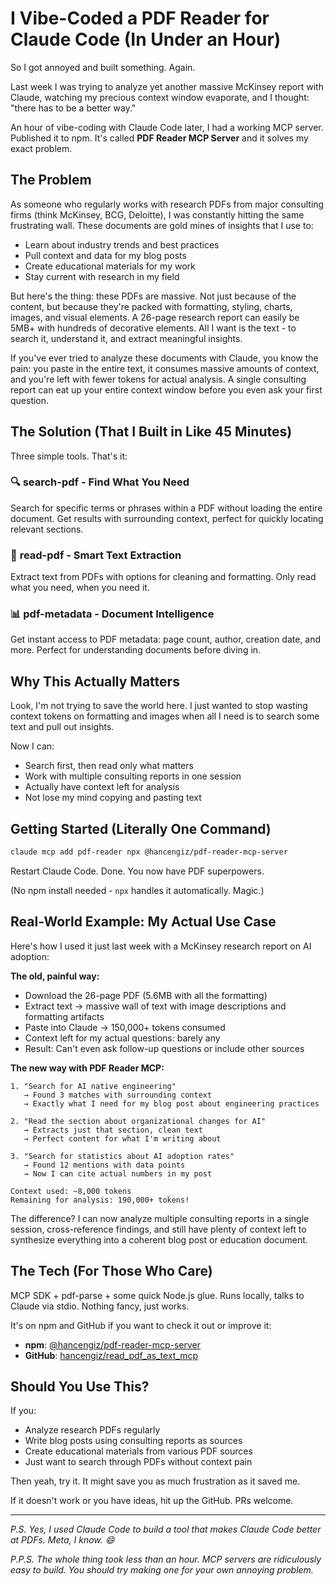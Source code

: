 # I Vibe-Coded a PDF Reader for Claude Code (In Under an Hour)

So I got annoyed and built something. Again.

Last week I was trying to analyze yet another massive McKinsey report with Claude, watching my precious context window evaporate, and I thought: "there has to be a better way."

An hour of vibe-coding with Claude Code later, I had a working MCP server. Published it to npm. It's called **PDF Reader MCP Server** and it solves my exact problem.

## The Problem

As someone who regularly works with research PDFs from major consulting firms (think McKinsey, BCG, Deloitte), I was constantly hitting the same frustrating wall. These documents are gold mines of insights that I use to:
- Learn about industry trends and best practices
- Pull context and data for my blog posts
- Create educational materials for my work
- Stay current with research in my field

But here's the thing: these PDFs are massive. Not just because of the content, but because they're packed with formatting, styling, charts, images, and visual elements. A 26-page research report can easily be 5MB+ with hundreds of decorative elements. All I want is the text - to search it, understand it, and extract meaningful insights.

If you've ever tried to analyze these documents with Claude, you know the pain: you paste in the entire text, it consumes massive amounts of context, and you're left with fewer tokens for actual analysis. A single consulting report can eat up your entire context window before you even ask your first question.

## The Solution (That I Built in Like 45 Minutes)

Three simple tools. That's it:

### 🔍 **search-pdf** - Find What You Need
Search for specific terms or phrases within a PDF without loading the entire document. Get results with surrounding context, perfect for quickly locating relevant sections.

### 📄 **read-pdf** - Smart Text Extraction
Extract text from PDFs with options for cleaning and formatting. Only read what you need, when you need it.

### 📊 **pdf-metadata** - Document Intelligence
Get instant access to PDF metadata: page count, author, creation date, and more. Perfect for understanding documents before diving in.

## Why This Actually Matters

Look, I'm not trying to save the world here. I just wanted to stop wasting context tokens on formatting and images when all I need is to search some text and pull out insights.

Now I can:
- Search first, then read only what matters
- Work with multiple consulting reports in one session
- Actually have context left for analysis
- Not lose my mind copying and pasting text

## Getting Started (Literally One Command)

```bash
claude mcp add pdf-reader npx @hancengiz/pdf-reader-mcp-server
```

Restart Claude Code. Done. You now have PDF superpowers.

(No npm install needed - `npx` handles it automatically. Magic.)

## Real-World Example: My Actual Use Case

Here's how I used it just last week with a McKinsey research report on AI adoption:

**The old, painful way:**
- Download the 26-page PDF (5.6MB with all the formatting)
- Extract text → massive wall of text with image descriptions and formatting artifacts
- Paste into Claude → 150,000+ tokens consumed
- Context left for my actual questions: barely any
- Result: Can't even ask follow-up questions or include other sources

**The new way with PDF Reader MCP:**
```
1. "Search for AI native engineering"
   → Found 3 matches with surrounding context
   → Exactly what I need for my blog post about engineering practices

2. "Read the section about organizational changes for AI"
   → Extracts just that section, clean text
   → Perfect content for what I'm writing about

3. "Search for statistics about AI adoption rates"
   → Found 12 mentions with data points
   → Now I can cite actual numbers in my post

Context used: ~8,000 tokens
Remaining for analysis: 190,000+ tokens!
```

The difference? I can now analyze multiple consulting reports in a single session, cross-reference findings, and still have plenty of context left to synthesize everything into a coherent blog post or education document.

## The Tech (For Those Who Care)

MCP SDK + pdf-parse + some quick Node.js glue. Runs locally, talks to Claude via stdio. Nothing fancy, just works.

It's on npm and GitHub if you want to check it out or improve it:
- **npm**: [@hancengiz/pdf-reader-mcp-server](https://www.npmjs.com/package/@hancengiz/pdf-reader-mcp-server)
- **GitHub**: [hancengiz/read_pdf_as_text_mcp](https://github.com/hancengiz/read_pdf_as_text_mcp)

## Should You Use This?

If you:
- Analyze research PDFs regularly
- Write blog posts using consulting reports as sources
- Create educational materials from various PDF sources
- Just want to search through PDFs without context pain

Then yeah, try it. It might save you as much frustration as it saved me.

If it doesn't work or you have ideas, hit up the GitHub. PRs welcome.

---

*P.S. Yes, I used Claude Code to build a tool that makes Claude Code better at PDFs. Meta, I know. 😄*

*P.P.S. The whole thing took less than an hour. MCP servers are ridiculously easy to build. You should try making one for your own annoying problem.*

